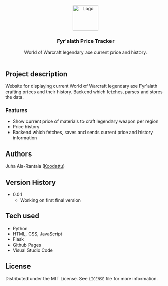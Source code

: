 <div align="center">
    <br />
    <img src="https://i.imgur.com/kOhczFq.png" alt="Logo" width="80" height="80">

  <h3 align="center">Fyr'alath Price Tracker</h3>

  <p align="center">
  World of Warcraft legendary axe current price and history.
    <br />
    <br />
  </p>
</div>

## Project description

Website for displaying current World of Warcraft legendary axe Fyr'alath crafting prices and their history. Backend which fetches, parses and stores the data. 

### Features

- Show current price of materials to craft legendary weapon per region
- Price history
- Backend which fetches, saves and sends current price and history information 

## Authors

Juha Ala-Rantala ([Koodattu](https://github.com/Koodattu/))

## Version History

* 0.0.1
    * Working on first final version

## Tech used

* Python
* HTML, CSS, JavaScript
* Flask
* Github Pages
* Visual Studio Code

## License

Distributed under the MIT License. See `LICENSE` file for more information.
